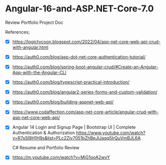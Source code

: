 # Angular-16-and-ASP.NET-Core-7.0


Review Portfolio Project Doc

References; 

  - [x] https://logictycoon.blogspot.com/2022/04/asp-net-core-web-api-crud-with-angular.html

 - [x] https://auth0.com/blog/asp-dot-net-core-authentication-tutorial/

  - [x] https://auth0.com/blog/spring-boot-angular-crud/#Create-an-Angular-App-with-the-Angular-CLI

 - [x] https://auth0.com/blog/typescript-practical-introduction/

- [x] https://auth0.com/blog/angular2-series-forms-and-custom-validation/

- [x] https://auth0.com/blog/building-aspnet-web-api/
 
- [x] https://www.codaffection.com/asp-net-core-article/angular-crud-with-asp-net-core-web-api/
 
- [x] Angular 14 Login and Signup Page | Bootstrap UI | Complete Authentication & Authorization 
  https://www.youtube.com/watch?v=R7s5I9H1H9s&list=PLc2Ziv7051bZhBeJlJaqq5lrQuVmBJL6A
  
  C# Resume and Portfolio Review 
- [x] https://m.youtube.com/watch?v=MjG1ooA2wvY